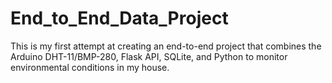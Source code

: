 # End_to_End_Data_Project
This is my first attempt at creating an end-to-end project that combines the Arduino DHT-11/BMP-280, Flask API, SQLite, and Python to monitor environmental conditions in my house.
